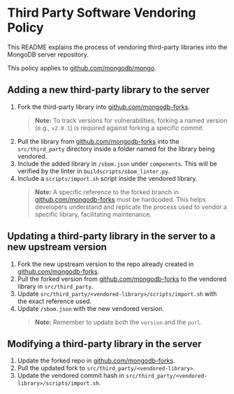 # Third Party Software Vendoring Policy

This README explains the process of vendoring third-party libraries into the MongoDB server repository.

This policy applies to [github.com/mongodb/mongo](https://github.com/mongodb/mongo).

## Adding a new third-party library to the server

1. Fork the third-party library into [github.com/mongodb-forks](https://github.com/mongodb-forks).
    > **Note:** To track versions for vulnerabilities, forking a named version (e.g., `v2.0.1`) is required against forking a specific commit.
2. Pull the library from [github.com/mongodb-forks](https://github.com/mongodb-forks) into the `src/third_party` directory inside a folder named for the library being vendored.
3. Include the added library in `/sbom.json` under `components`. This will be verified by the linter in `buildscripts/sbom_linter.py`.
4. Include a `scripts/import.sh` script inside the vendored library.
    > **Note:** A specific reference to the forked branch in [github.com/mongodb-forks](https://github.com/mongodb-forks) must be hardcoded. This helps developers understand and replicate the process used to vendor a specific library, facilitating maintenance.

## Updating a third-party library in the server to a new upstream version

1. Fork the new upstream version to the repo already created in [github.com/mongodb-forks](https://github.com/mongodb-forks).
2. Pull the forked version from [github.com/mongodb-forks](https://github.com/mongodb-forks) to the vendored library in `src/third_party`.
3. Update `src/third_party/<vendored-library>/scripts/import.sh` with the exact reference used.
4. Update `/sbom.json` with the new vendored version.
    > **Note:** Remember to update both the `version` and the `purl`.

## Modifying a third-party library in the server

1. Update the forked repo in [github.com/mongodb-forks](https://github.com/mongodb-forks).
2. Pull the updated fork to `src/third_party/<vendored-library>`.
3. Update the vendored commit hash in `src/third_party/<vendored-library>/scripts/import.sh`.
